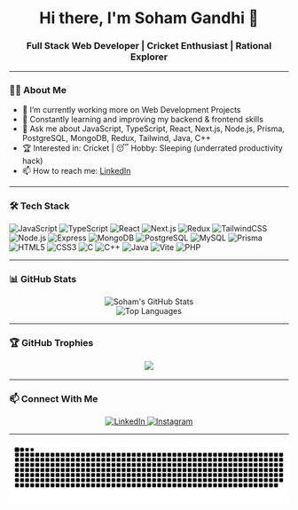 <h1 align="center">Hi there, I'm Soham Gandhi 👋</h1>
<h3 align="center">Full Stack Web Developer | Cricket Enthusiast | Rational Explorer </h3>

---

### 👨‍💻 About Me
- 🔭 I’m currently working more on Web Development Projects
- 🌱 Constantly learning and improving my backend & frontend skills
- 💬 Ask me about JavaScript, TypeScript, React, Next.js, Node.js, Prisma, PostgreSQL, MongoDB, Redux, Tailwind, Java, C++
- 🏆 Interested in: Cricket | 😴 Hobby: Sleeping (underrated productivity hack)
- 📫 How to reach me: [LinkedIn](https://www.linkedin.com/in/soham-gandhi-57b856266/)

---

### 🛠️ Tech Stack
![JavaScript](https://img.shields.io/badge/-JavaScript-F7DF1E?logo=javascript&logoColor=black)
![TypeScript](https://img.shields.io/badge/-TypeScript-3178C6?logo=typescript&logoColor=white)
![React](https://img.shields.io/badge/-React-61DAFB?logo=react&logoColor=black)
![Next.js](https://img.shields.io/badge/-Next.js-000000?logo=next.js&logoColor=white)
![Redux](https://img.shields.io/badge/-Redux-764ABC?logo=redux&logoColor=white)
![TailwindCSS](https://img.shields.io/badge/-TailwindCSS-06B6D4?logo=tailwindcss&logoColor=white)
![Node.js](https://img.shields.io/badge/-Node.js-339933?logo=node.js&logoColor=white)
![Express](https://img.shields.io/badge/-Express-000000?logo=express&logoColor=white)
![MongoDB](https://img.shields.io/badge/-MongoDB-47A248?logo=mongodb&logoColor=white)
![PostgreSQL](https://img.shields.io/badge/-PostgreSQL-4169E1?logo=postgresql&logoColor=white)
![MySQL](https://img.shields.io/badge/-MySQL-4479A1?logo=mysql&logoColor=white)
![Prisma](https://img.shields.io/badge/-Prisma-2D3748?logo=prisma&logoColor=white)
![HTML5](https://img.shields.io/badge/-HTML5-E34F26?logo=html5&logoColor=white)
![CSS3](https://img.shields.io/badge/-CSS3-1572B6?logo=css3&logoColor=white)
![C](https://img.shields.io/badge/-C-A8B9CC?logo=c&logoColor=white)
![C++](https://img.shields.io/badge/-C++-00599C?logo=c%2b%2b&logoColor=white)
![Java](https://img.shields.io/badge/-Java-007396?logo=java&logoColor=white)
![Vite](https://img.shields.io/badge/-Vite-646CFF?logo=vite&logoColor=white)
![PHP](https://img.shields.io/badge/-PHP-777BB4?logo=php&logoColor=white)

---

### 📊 GitHub Stats
<p align="center">
  <img src="https://github-readme-stats.vercel.app/api?username=soham-0-0-7&show_icons=true&theme=radical" alt="Soham's GitHub Stats" />
  <br/>
  <img src="https://github-readme-stats.vercel.app/api/top-langs/?username=soham-0-0-7&layout=compact&theme=radical" alt="Top Languages"/>
</p>

---

### 🏆 GitHub Trophies
<p align="center">
  <img src="https://github-profile-trophy.vercel.app/?username=soham-0-0-7&theme=darkhub&column=7"/>
</p>

---

### 📫 Connect With Me
<p align="center">
  <a href="https://www.linkedin.com/in/soham-gandhi-57b856266/" target="_blank">
    <img alt="LinkedIn" src="https://img.shields.io/badge/LinkedIn-blue?style=flat-square&logo=linkedin">
  </a>
  <a href="https://www.instagram.com/soham___007?igsh=Ym1mOWUzb2t4eG1m&utm_source=qr" target="_blank">
    <img alt="Instagram" src="https://img.shields.io/badge/Instagram-E4405F?style=flat-square&logo=instagram&logoColor=white" />
  </a>
</p>

---

![Snake animation](https://raw.githubusercontent.com/Platane/snk/output/github-contribution-grid-snake.svg)
